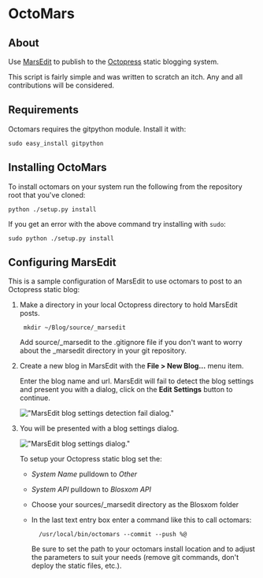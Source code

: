 # OctoMars

## About

Use [MarsEdit](http://www.red-sweater.com/marsedit/) to publish to the 
[Octopress](http://octopress.org) static blogging system.

This script is fairly simple and was written to scratch an itch. Any and
all contributions will be considered.

## Requirements

Octomars requires the gitpython module. Install it with:

    sudo easy_install gitpython

## Installing OctoMars

To install octomars on your system run the following from the repository root
that you've cloned:

    python ./setup.py install

If you get an error with the above command try installing with `sudo`:

    sudo python ./setup.py install

## Configuring MarsEdit

This is a sample configuration of MarsEdit to use octomars to post to an
Octopress static blog:

1. Make a directory in your local Octopress directory to hold MarsEdit posts.

        mkdir ~/Blog/source/_marsedit

    Add source/_marsedit to the .gitignore file if you don't want to worry about
    the _marsedit directory in your git repository.

2. Create a new blog in MarsEdit with the **File > New Blog…** menu item.

    Enter the blog name and url. MarsEdit will fail to detect the blog settings
    and present you with a dialog, click on the **Edit Settings** button to continue.
    
    !["MarsEdit blog settings detection fail dialog."](https://github.com/danimal/octomars/raw/master/resources/Edit_Settings.png "Press the Edit Settings button")
    
3. You will be presented with a blog settings dialog.

    !["MarsEdit blog settings dialog."](https://github.com/danimal/octomars/raw/master/resources/Blog_Settings.png "MarsEdit blog settings dialog sample")

    To setup your Octopress static blog set the:
    
    * _System Name_ pulldown to _Other_
    * _System API_ pulldown to _Blosxom API_
    * Choose your sources/_marsedit directory as the Blosxom folder
    * In the last text entry box enter a command like this to call octomars:
        
            /usr/local/bin/octomars --commit --push %@
    
        Be sure to set the path to your octomars install location and to adjust the
        parameters to suit your needs (remove git commands, don't deploy the
        static files, etc.).

